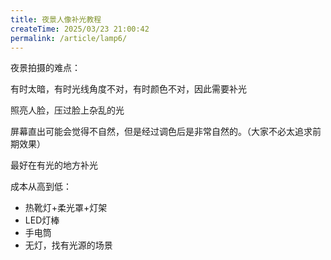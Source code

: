 ```yaml
---
title: 夜景人像补光教程
createTime: 2025/03/23 21:00:42
permalink: /article/lamp6/
---
```



夜景拍摄的难点：

有时太暗，有时光线角度不对，有时颜色不对，因此需要补光


照亮人脸，压过脸上杂乱的光

屏幕直出可能会觉得不自然，但是经过调色后是非常自然的。（大家不必太追求前期效果）

最好在有光的地方补光

成本从高到低：

- 热靴灯+柔光罩+灯架
- LED灯棒
- 手电筒
- 无灯，找有光源的场景